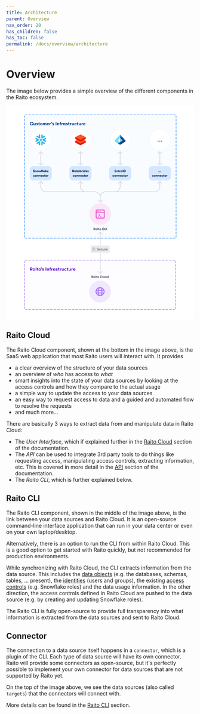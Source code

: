 ```yaml
---
title: Architecture
parent: Overview
nav_order: 20
has_children: false
has_toc: false
permalink: /docs/overview/architecture
---
```


# Overview
The image below provides a simple overview of the different components in the Raito ecosystem.

![Raito Overview](/assets/images/raito-overview.png)

## Raito Cloud
The Raito Cloud component, shown at the bottom in the image above, is the SaaS web application that most Raito users will interact with. It provides
 - a clear overview of the structure of your data sources
 - an overview of *who* has access to *what*
 - smart insights into the state of your data sources by looking at the access controls and how they compare to the actual usage
 - a simple way to update the access to your data sources
 - an easy way to request access to data and a guided and automated flow to resolve the requests
 - and much more...

There are basically 3 ways to extract data from and manipulate data in Raito Cloud:
- The *User Interface*, which if explained further in the [Raito Cloud](/docs/cloud) section of the documentation.
- The *API* can be used to integrate 3rd party tools to do things like requesting access, manipulating access controls, extracting information, etc. This is covered in more detail in the [API](/docs/api) section of the documentation.
- The *Raito CLI*, which is further explained below.

## Raito CLI
The Raito CLI component, shown in the middle of the image above, is the link between your data sources and Raito Cloud. It is an open-source command-line interface application that can run in your data center or even on your own laptop/desktop.

Alternatively, there is an option to run the CLI from within Raito Cloud. This is a good option to get started with Raito quickly, but not recommended for production environments.

While synchronizing with Raito Cloud, the CLI extracts information from the data source. This includes the [data objects](/docs/overview/concepts#data_-_objects) (e.g. the databases, schemas, tables, ... present), the [identities](/docs/overview/concepts#identities) (users and groups), the existing [access controls](/docs/overview/concepts#access_controls) (e.g. Snowflake roles) and the data usage information.
In the other direction, the access controls defined in Raito Cloud are pushed to the data source (e.g. by creating and updating Snowflake roles).

The Raito CLI is fully open-source to provide full transparency into what information is extracted from the data sources and sent to Raito Cloud.

## Connector
The connection to a data source itself happens in a `connector`, which is a plugin of the CLI. Each type of data source will have its own connector. Raito will provide some connectors as open-source, but it's perfectly possible to implement your own connector for data sources that are not supported by Raito yet.

On the top of the image above, we see the data sources (also called `targets`) that the connectors will connect with.

More details can be found in the [Raito CLI](/docs/cli) section.
